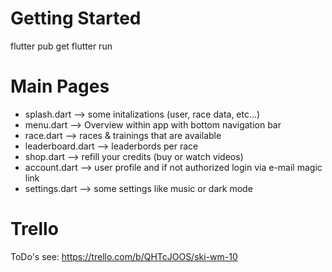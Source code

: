 # Getting Started
flutter pub get
flutter run

# Main Pages  
- splash.dart --> some initalizations (user, race data, etc...)
- menu.dart --> Overview within app with bottom navigation bar
- race.dart --> races & trainings that are available
- leaderboard.dart --> leaderbords per race
- shop.dart --> refill your credits (buy or watch videos)
- account.dart --> user profile and if not authorized login via e-mail magic link
- settings.dart --> some settings like music or dark mode

# Trello
ToDo's see:
https://trello.com/b/QHTcJOOS/ski-wm-10
